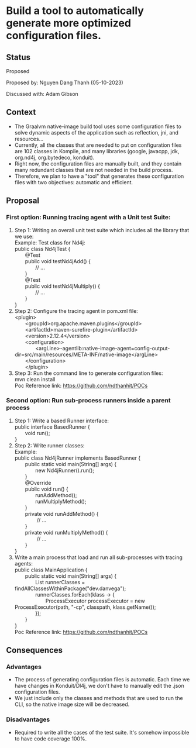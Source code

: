 # Build a tool to automatically generate more optimized configuration files.

## Status
Proposed

Proposed by: Nguyen Dang Thanh (05-10-2023)

Discussed with: Adam Gibson

## Context
- The Graalvm native-image build tool uses some configuration files to solve dynamic aspects of the application such as reflection, jni, and resources...
- Currently, all the classes that are needed to put on configuration files are 102 classes in Kompile, and many libraries (google, javacpp, jdk, org.nd4j, org.bytedeco, konduit).
- Right now, the configuration files are manually built, and they contain many redundant classes that are not needed in the build process.
- Therefore, we plan to have a "tool" that generates these configuration files with two objectives: automatic and efficient.

## Proposal
### First option: Running tracing agent with a Unit test Suite:
1. Step 1: Writing an overall unit test suite which includes all the library that we use: \
   Example: Test class for Nd4j: \
   public class Nd4jTest {  \
   &emsp;&emsp;@Test  \
   &emsp;&emsp;public void testNd4jAdd() {  \
   &emsp;&emsp;&emsp;&emsp;// ...  \
   &emsp;&emsp;}  \
   &emsp;&emsp;@Test  \
   &emsp;&emsp;public void testNd4jMultiply() {  \
   &emsp;&emsp;&emsp;&emsp;// ...  \
   &emsp;&emsp;}  \
   } 
2. Step 2: Configure the tracing agent in pom.xml file:  \
   \<plugin>  \
   &emsp;&emsp;\<groupId>org.apache.maven.plugins\</groupId> \
   &emsp;&emsp;\<artifactId>maven-surefire-plugin\</artifactId> \
   &emsp;&emsp;\<version>2.12.4\</version> \
   &emsp;&emsp;\<configuration> \
   &emsp;&emsp;&emsp;&emsp;\<argLine>-agentlib:native-image-agent=config-output-dir=src/main/resources/META-INF/native-image\</argLine> \
   &emsp;&emsp;\</configuration> \
   &emsp;&emsp;\</plugin>
3. Step 3: Run the command line to generate configuration files:  \
    mvn clean install  \
   Poc Reference link: https://github.com/ndthanhit/POCs
  
### Second option: Run sub-process runners inside a parent process
1. Step 1: Write a based Runner interface: \
   public interface BasedRunner { \
   &emsp;&emsp;void run(); \
   }
2. Step 2: Write runner classes: \
   Example: \
   public class Nd4jRunner implements BasedRunner { \
   &emsp;&emsp;public static void main(String[] args) { \
   &emsp;&emsp;&emsp;&emsp;new Nd4jRunner().run(); \
   &emsp;&emsp;} \
   &emsp;&emsp;@Override \
   &emsp;&emsp;public void run() { \
   &emsp;&emsp;&emsp;&emsp;runAddMethod(); \
   &emsp;&emsp;&emsp;&emsp;runMultiplyMethod(); \
   &emsp;&emsp;} \
   &emsp;&emsp;private void runAddMethod() { \
   &emsp;&emsp;&emsp;&emsp; // ... \
   &emsp;&emsp;} \
   &emsp;&emsp;private void runMultiplyMethod() { \
   &emsp;&emsp;&emsp;&emsp; // ... \
   &emsp;&emsp;} \
   }
3. Write a main process that load and run all sub-processes with tracing agents: \
   public class MainApplication { \
   &emsp;&emsp;public static void main(String[] args) { \
   &emsp;&emsp;&emsp;&emsp;List<Class> runnerClasses = findAllClassesWithinPackage("dev.danvega"); \
   &emsp;&emsp;&emsp;&emsp;runnerClasses.forEach(klass -> { \
   &emsp;&emsp;&emsp;&emsp;&emsp;&emsp;ProcessExecutor processExecutor = new ProcessExecutor(path, "-cp", classpath, klass.getName()); \
   &emsp;&emsp;&emsp;&emsp;}); \
   &emsp;&emsp;} \
   } \
   Poc Reference link: https://github.com/ndthanhit/POCs
   
## Consequences
### Advantages
- The process of generating configuration files is automatic. Each time we have changes in Konduit/Dl4j, we don't have to manually edit the .json configuration files.
- We just include only the classes and methods that are used to run the CLI, so the native image size will be decreased.

### Disadvantages
- Required to write all the cases of the test suite. It's somehow impossible to have code coverage 100%.